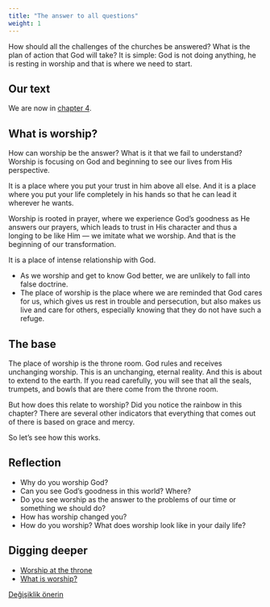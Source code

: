 ```yaml
---
title: "The answer to all questions"
weight: 1
---
```



How should all the challenges of the churches be answered? What is the plan of action that God will take? It is simple: God is not doing anything, he is resting in worship and that is where we need to start.


## Our text

<a name="8bf5"></a>
We are now in [chapter 4](https://www.bibleserver.com/NIV/Revelation4).


## What is worship?

<a name="0b7d"></a>
How can worship be the answer? What is it that we fail to understand? Worship is focusing on God and beginning to see our lives from His perspective.

It is a place where you put your trust in him above all else. And it is a place where you put your life completely in his hands so that he can lead it wherever he wants.

Worship is rooted in prayer, where we experience God’s goodness as He answers our prayers, which leads to trust in His character and thus a longing to be like Him — we imitate what we worship. And that is the beginning of our transformation.

It is a place of intense relationship with God.

- As we worship and get to know God better, we are unlikely to fall into false doctrine.
- The place of worship is the place where we are reminded that God cares for us, which gives us rest in trouble and persecution, but also makes us live and care for others, especially knowing that they do not have such a refuge.



## The base

<a name="91eb"></a>
The place of worship is the throne room. God rules and receives unchanging worship. This is an unchanging, eternal reality. And this is about to extend to the earth. If you read carefully, you will see that all the seals, trumpets, and bowls that are there come from the throne room.

But how does this relate to worship? Did you notice the rainbow in this chapter? There are several other indicators that everything that comes out of there is based on grace and mercy.

So let’s see how this works.


## Reflection

<a name="a821"></a>
- Why do you worship God?
- Can you see God’s goodness in this world? Where?
- Do you see worship as the answer to the problems of our time or something we should do?
- How has worship changed you?
- How do you worship? What does worship look like in your daily life?







## Digging deeper

<a name="06f1"></a>
- [Worship at the throne](../../../content/worship/expl/worship-in-the-throne-room)
- [What is worship?](../../../topics/power/short/worship)







[Değişiklik önerin](https://github.com/revelation-today/revelation-today/blob/main/exampleSite/content/docs/content/worship/appl/the-answer-to-all-questions.md)
